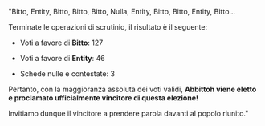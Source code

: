 "Bitto, Entity, Bitto, Bitto, Bitto, Nulla, Entity, Bitto, Bitto, Entity, Bitto…

Terminate le operazioni di scrutinio, il risultato è il seguente:

- Voti a favore di **Bitto**: 127
    
- Voti a favore di **Entity**: 46
    
- Schede nulle e contestate: 3
    

Pertanto, con la maggioranza assoluta dei voti validi, **Abbittoh viene eletto e proclamato ufficialmente vincitore di questa elezione!**

Invitiamo dunque il vincitore a prendere parola davanti al popolo riunito."